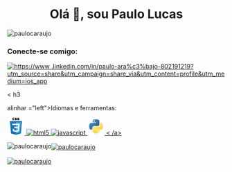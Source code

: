 <h1 align="center">Olá 👋, sou Paulo Lucas</h1>
<p align="left"> <img src="https://komarev.com/ghpvc/?username=paulocaraujo&label=Profile% 20views&color=0e75b6&style=flat" alt="paulocaraujo" /> </p>

<h3 align="left">Conecte-se comigo:</h3>
<p align="left">
<a href="https:// linkedin.com/in/https://www.linkedin.com/in/paulo-ara%c3%bajo-802191219?utm_source=share&utm_campaign=share_via&utm_content=profile&utm_medium=ios_app" target="blank"><img align="center " src="https://raw.githubusercontent.com/rahuldkjain/github-profile-readme-generator/master/src/images/icons/Social/linked-in-alt.svg" alt="https://www .linkedin.com/in/paulo-ara%c3%bajo-802191219?utm_source=share&utm_campaign=share_via&utm_content=profile&utm_medium=ios_app" height="30" width="40" /></a> </p> <
h3

alinhar ="left">Idiomas e ferramentas:</h3>
<p align="left"> <a href="https://www.w3schools.com/css/" target="_blank" rel="noreferrer"> <img src="https://raw.githubusercontent.com/devicons/devicon/master/icons/css3/css3-original-wordmark.svg" alt="css3" width="40" height="40"/> </a> <a href="https://www.w3.org/html/" target="_blank" rel="noreferrer"> <img src="https://raw.githubusercontent.com/devicons/ devicon/master/icons/html5/html5-original-wordmark.svg" alt="html5" width="40" height="40"/> </a> <a href="https://developer.mozilla. org/en-US/docs/Web/JavaScript" target="_blank" rel="noreferrer"> <img src="https://raw.githubusercontent.com/devicons/devicon/master/icons/javascript/javascript- original.svg" alt="javascript" width="40" height="40"/> </a> <a href="https://www.python.org" target="_blank" rel="noreferrer" > <img src="https://raw.githubusercontent.com/devicons/devicon/master/icons/python/python-original.svg" alt="python" width="40" height="40"/> < /a> </p>

<p><img align="left" src="https://github-readme-stats.vercel.app/api/top-langs?username=paulocaraujo&show_icons=true&locale=en&layout=compact" alt="paulocaraujo" /></p>

<p> <img align="center" src="https://github-readme-stats.vercel.app/api?username=paulocaraujo&show_icons=true&locale=en" alt="paulocaraujo" /></p>

<p><img align="center" src="https://github-readme-streak-stats.herokuapp. com/?user=paulocaraujo&" alt="paulocaraujo" /></p>
